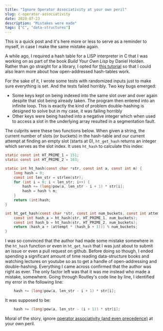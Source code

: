 ```yaml
---
title: "Ignore Operator Associativity at your own peril"
slug: c-operator-associativity
date: 2020-07-23
description: "Mistakes were made"
tags: ["C", "data-structures"]
---
```


This is a quick post and it's here more or less to serve as a reminder to myself, in case I make the same mistake again.

A while ago, I required a hash table for a LISP interpreter in C that I was working on as part of the book *Build Your Own Lisp* by Daniel Holden. Rather than go straight for a library, I opted for [this tutorial](github.com/jamesroutley/write-a-hash-table) so that I could also learn more about how open-addressed hash-tables work. 

For the sake of it, I wrote some tests with randomized inputs just to make sure everything is set. And the tests failed horribly. Two key bugs emerged:
* Some keys kept on being indexed into the same slot over and over again despite that slot being already taken. The program then entered into an infinite loop. This is exactly the kind of problem double-hashing is designed to solve but in my case, it was failing horribly
* Other keys were being hashed into a negative integer which when used to access a slot in the underlying array resulted in a segmentation fault.

The culprits were these two functions below. When given a string, the current number of slots (or buckets) in the hash-table and our current attempt at finding an empty slot (starts at 0), `ht_get_hash` returns an integer which serves as the slot index. It uses `ht_hash` to calculate this index:
```C
static const int HT_PRIME_1 = 151;
static const int HT_PRIME_2 = 163;

static int ht_hash(const char *str, const int a, const int m) {
    long hash = 0;
    const int len_str = strlen(str);
    for (int i = 0; i < len_str; i++) {
        hash += (long)pow(a, len_str - i + 1) * str[i];
        hash = hash % m;
    }
    return (int)hash;
}

int ht_get_hash(const char *str, const int num_buckets, const int attempt) {
    const int hash_a = ht_hash(str, HT_PRIME_1, num_buckets);
    const int hash_b = ht_hash(str, HT_PRIME_2, num_buckets);
    return (hash_a + (attempt * (hash_b + 1))) % num_buckets;
}
```

I was so convinced that the author had made some mistake somewhere in the `ht_hash` function or even in `ht_get_hash` that I was just about to submit an issue or even a pull request on github. Before doing so though, I ended spending a significant amount of time reading data-structure books and watching lectures on youtube so as to get a handle of open-addressing and double-hashing. Everything I came across confirmed that the author was right as ever. The only factor left was that it was me instead who made a mistake, somewhere. Going through Routley's code line by line, I identified my error in the following line:
```c
    hash += (long)pow(a, len_str - i + 1) * str[i];
```
It was supposed to be:
```c
    hash += (long)pow(a, len_str - (i + 1)) * str[i];
```
Moral of the story, ignore [operator associativity (and even precedence)](www.programiz.com/c-programming/precedence-associativity-operators) at your own peril.